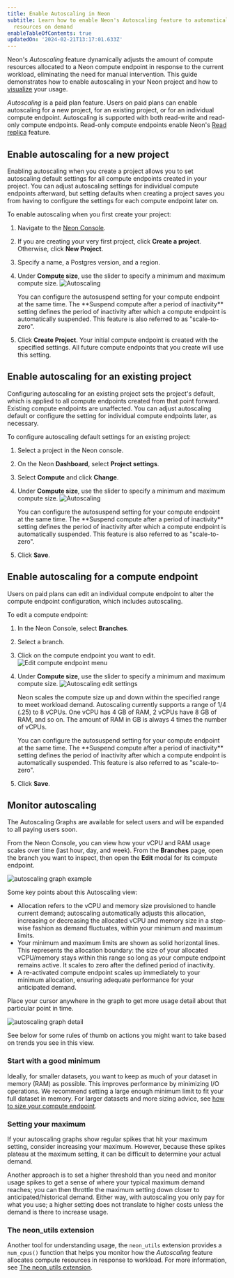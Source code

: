 ```yaml
---
title: Enable Autoscaling in Neon
subtitle: Learn how to enable Neon's Autoscaling feature to automatically scale compute
  resources on demand
enableTableOfContents: true
updatedOn: '2024-02-21T13:17:01.633Z'
---
```


Neon's _Autoscaling_ feature dynamically adjusts the amount of compute resources allocated to a Neon compute endpoint in response to the current workload, eliminating the need for manual intervention. This guide demonstrates how to enable autoscaling in your Neon project and how to [visualize](#monitor-autoscaling) your usage.

_Autoscaling_ is a paid plan feature. Users on paid plans can enable autoscaling for a new project, for an existing project, or for an individual compute endpoint. Autoscaling is supported with both read-write and read-only compute endpoints. Read-only compute endpoints enable Neon's [Read replica](/docs/introduction/read-replicas) feature.

## Enable autoscaling for a new project

Enabling autoscaling when you create a project allows you to set autoscaling default settings for all compute endpoints created in your project. You can adjust autoscaling settings for individual compute endpoints afterward, but setting defaults when creating a project saves you from having to configure the settings for each compute endpoint later on.

To enable autoscaling when you first create your project:

1. Navigate to the [Neon Console](https://console.neon.tech).
2. If you are creating your very first project, click **Create a project**. Otherwise, click **New Project**.
3. Specify a name, a Postgres version, and a region.
4. Under **Compute size**, use the slider to specify a minimum and maximum compute size.
    ![Autoscaling](/docs/guides/autoscaling_project_creation.png)

    <Admonition type="note">
    You can configure the autosuspend setting for your compute endpoint at the same time. The **Suspend compute after a period of inactivity** setting defines the period of inactivity after which a compute endpoint is automatically suspended. This feature is also referred to as "scale-to-zero".
    </Admonition>

6. Click **Create Project**. Your initial compute endpoint is created with the specified settings. All future compute endpoints that you create will use this setting.

## Enable autoscaling for an existing project

Configuring autoscaling for an existing project sets the project's default, which is applied to all compute endpoints created from that point forward. Existing compute endpoints are unaffected. You can adjust autoscaling default or configure the setting for individual compute endpoints later, as necessary.

To configure autoscaling default settings for an existing project:

1. Select a project in the Neon console.
1. On the Neon **Dashboard**, select **Project settings**.
1. Select **Compute** and click **Change**.
1. Under **Compute size**, use the slider to specify a minimum and maximum compute size.
    ![Autoscaling](/docs/guides/autoscaling_existing_project.png)

    <Admonition type="note">
    You can configure the autosuspend setting for your compute endpoint at the same time. The **Suspend compute after a period of inactivity** setting defines the period of inactivity after which a compute endpoint is automatically suspended. This feature is also referred to as "scale-to-zero".
    </Admonition>

6. Click **Save**.

## Enable autoscaling for a compute endpoint

Users on paid plans can edit an individual compute endpoint to alter the compute endpoint configuration, which includes autoscaling.

To edit a compute endpoint:

1. In the Neon Console, select **Branches**.
1. Select a branch.
1. Click on the compute endpoint you want to edit.
![Edit compute endpoint menu](/docs/guides/autoscaling_edit.png)
1. Under **Compute size**, use the slider to specify a minimum and maximum compute size.
    ![Autoscaling edit settings](/docs/guides/autoscaling_edit_settings.png)

    Neon scales the compute size up and down within the specified range to meet workload demand. Autoscaling currently supports a range of 1/4 (.25) to 8 vCPUs. One vCPU has 4 GB of RAM, 2 vCPUs have 8 GB of RAM, and so on. The amount of RAM in GB is always 4 times the number of vCPUs.

    <Admonition type="note">
    You can configure the autosuspend setting for your compute endpoint at the same time. The **Suspend compute after a period of inactivity** setting defines the period of inactivity after which a compute endpoint is automatically suspended. This feature is also referred to as "scale-to-zero".
    </Admonition>
1. Click **Save**.

## Monitor autoscaling

<Admonition type="comingSoon">
The Autoscaling Graphs are available for select users and will be expanded to all paying users soon.
</Admonition>

From the Neon Console, you can view how your vCPU and RAM usage scales over time (last hour, day, and week). From the **Branches** page, open the branch you want to inspect, then open the **Edit** modal for its compute endpoint.

![autoscaling graph example](/docs/guides/autoscaling_graphs_sample.png "no-border")

Some key points about this Autoscaling view:

- Allocation refers to the vCPU and memory size provisioned to handle current demand; autoscaling automatically adjusts this allocation, increasing or decreasing the allocated vCPU and memory size in a step-wise fashion as demand fluctuates, within your minimum and maximum limits.
- Your minimum and maximum limits are shown as solid horizontal lines. This represents the allocation boundary: the size of your allocated vCPU/memory stays within this range so long as your compute endpoint remains active. It scales to zero after the defined period of inactivity.
- A re-activated compute endpoint scales up immediately to your minimum allocation, ensuring adequate performance for your anticipated demand.

Place your cursor anywhere in the graph to get more usage detail about that particular point in time.

![autoscaling graph detail](/docs/guides/autoscaling_graph_detail.png "no-border")

See below for some rules of thumb on actions you might want to take based on trends you see in this view.

### Start with a good minimum

Ideally, for smaller datasets, you want to keep as much of your dataset in memory (RAM) as possible. This improves performance by minimizing I/O operations. We recommend setting a large enough minimum limit to fit your full dataset in memory. For larger datasets and more sizing advice, see [how to size your compute endpoint](/docs/manage/endpoints#how-to-size-your-compute).

### Setting your maximum

If your autoscaling graphs show regular spikes that hit your maximum setting, consider increasing your maximum. However, because these spikes plateau at the maximum setting, it can be difficult to determine your actual demand.

Another approach is to set a higher threshold than you need and monitor usage spikes to get a sense of where your typical maximum demand reaches; you can then throttle the maximum setting down closer to anticipated/historical demand. Either way, with autoscaling you only pay for what you use; a higher setting does not translate to higher costs unless the demand is there to increase usage.

### The neon_utils extension

Another tool for understanding usage, the `neon_utils` extension provides a `num_cpus()` function that helps you monitor how the _Autoscaling_ feature allocates compute resources in response to workload. For more information, see [The neon_utils extension](/docs/extensions/neon-utils).
